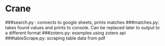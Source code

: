 # Crane
###search.py : 
connects to google sheets, prints matches
###matches.py: 
takes found values and prints to console. Can be replaced later to output to a different format
###zotero.py:
examples using zotero api
###tableScrape.py:
scraping table data from pdf
